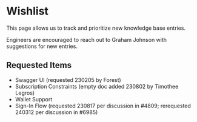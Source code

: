 # Wishlist

This page allows us to track and prioritize new knowledge base entries.

Engineers are encouraged to reach out to Graham Johnson with suggestions for new entries.

## Requested Items

- Swagger UI (requested 230205 by Forest)
- Subscription Constraints (empty doc added 230802 by Timothee Legros)
- Wallet Support
- Sign-In Flow (requested 230817 per discussion in #4809; rerequested 240312 per discussion in #6985)
